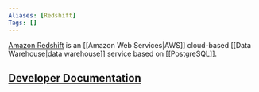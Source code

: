 ```yaml
---
Aliases: [Redshift]
Tags: []
---
```


[Amazon Redshift](https://aws.amazon.com/redshift/) is an [[Amazon Web Services|AWS]] cloud-based [[Data Warehouse|data warehouse]] service based on [[PostgreSQL]].

## [Developer Documentation](https://docs.aws.amazon.com/redshift/latest/dg/welcome.html)